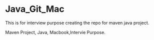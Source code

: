 # Java_Git_Mac
This is for interview purpose creating the repo for maven java project.

Maven Project, Java, Macbook,Intervie Purpose.
